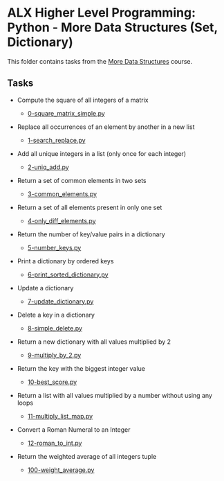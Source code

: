 # ALX Higher Level Programming: Python - More Data Structures (Set, Dictionary)

This folder contains tasks from the [More Data Structures](https://github.com/MaxTheDreaded/alx-higher_level_programming/blob/main/0x04-python-more_data_structures) course.

## Tasks

- Compute the square of all integers of a matrix
  - [0-square_matrix_simple.py](
        https://github.com/MaxTheDreaded/alx-higher_level_programming/blob/main/0x04-python-more_data_structures/0-square_matrix_simple.py
    )

- Replace all occurrences of an element by another in a new list
  - [1-search_replace.py](
        https://github.com/MaxTheDreaded/alx-higher_level_programming/blob/main/0x04-python-more_data_structures/1-search_replace.py
    )

- Add all unique integers in a list (only once for each integer)
  - [2-uniq_add.py](
        https://github.com/MaxTheDreaded/alx-higher_level_programming/blob/main/0x04-python-more_data_structures/2-uniq.py
    )

- Return a set of common elements in two sets
  - [3-common_elements.py](
        https://github.com/MaxTheDreaded/alx-higher_level_programming/blob/main/0x04-python-more_data_structures/3-common_elements.py
    )

- Return a set of all elements present in only one set
  - [4-only_diff_elements.py](
        https://github.com/MaxTheDreaded/alx-higher_level_programming/blob/main/0x04-python-more_data_structures/4-only_diff_elements.py
    )

- Return the number of key/value pairs in a dictionary
  - [5-number_keys.py](
        https://github.com/MaxTheDreaded/alx-higher_level_programming/blob/main/0x04-python-more_data_structures/5-number_keys.py
    )

- Print a dictionary by ordered keys
  - [6-print_sorted_dictionary.py](
        https://github.com/MaxTheDreaded/alx-higher_level_programming/blob/main/0x04-python-more_data_structures/6-print_sorted_dictionary.py
    )

- Update a dictionary
  - [7-update_dictionary.py](
        https://github.com/MaxTheDreaded/alx-higher_level_programming/blob/main/0x04-python-more_data_structures/7-update_dictionary.py
    )

- Delete a key in a dictionary
  - [8-simple_delete.py](
        https://github.com/MaxTheDreaded/alx-higher_level_programming/blob/main/0x04-python-more_data_structures/8-simple_delete.py
    )

- Return a new dictionary with all values multiplied by 2
  - [9-multiply_by_2.py](
        https://github.com/MaxTheDreaded/alx-higher_level_programming/blob/main/0x04-python-more_data_structures/9-multiply_by_2.py
    )

- Return the key with the biggest integer value
  - [10-best_score.py](
        https://github.com/MaxTheDreaded/alx-higher_level_programming/blob/main/0x04-python-more_data_structures/10-best_score.py
    )

- Return a list with all values multiplied by a number without using any loops
  - [11-multiply_list_map.py](
        https://github.com/MaxTheDreaded/alx-higher_level_programming/blob/main/0x04-python-more_data_structures/11-multiply_list_map.py
  )

- Convert a Roman Numeral to an Integer
  - [12-roman_to_int.py](
        https://github.com/MaxTheDreaded/alx-higher_level_programming/blob/main/0x04-python-more_data_structures/12-roman_to_int.py
    )

- Return the weighted average of all integers tuple
  - [100-weight_average.py](
        https://github.com/MaxTheDreaded/alx-higher_level_programming/blob/main/0x04-python-more_data_structures/100-weight_average.py
    )
